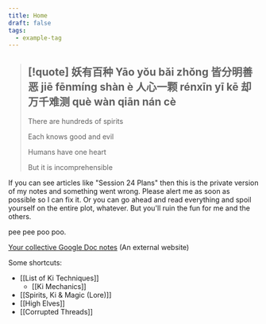 ```yaml
---
title: Home
draft: false
tags:
  - example-tag
---
```

> [!quote] 
>**妖有百种**
>Yāo yǒu bǎi zhǒng
>**皆分明善恶**
>jiē fēnmíng shàn è
>**人心一颗**
>rénxīn yī kē
>**却万千难测**
>què wàn qiān nán cè
> --- 
>There are hundreds of spirits
> 
>Each knows good and evil
> 
>Humans have one heart
>
>But it is incomprehensible

If you can see articles like "Session 24 Plans" then this is the private version of my notes and something went wrong. Please alert me as soon as possible so I can fix it. Or you can go ahead and read everything and spoil yourself on the entire plot, whatever. But you'll ruin the fun for me and the others.

pee pee poo poo.

[Your collective Google Doc notes](https://docs.google.com/document/d/1nN9gfH4UaYdG1C9vrXNDUfEDHCNotvbNbWUefRiTjwc/edit) (An external website)

Some shortcuts:
- [[List of Ki Techniques]]
	- [[Ki Mechanics]]
- [[Spirits, Ki & Magic (Lore)]]
- [[High Elves]]
- [[Corrupted Threads]]